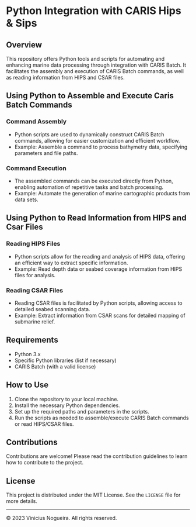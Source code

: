# Python Integration with CARIS Hips & Sips

## Overview
This repository offers Python tools and scripts for automating and enhancing marine data processing through integration with CARIS Batch. It facilitates the assembly and execution of CARIS Batch commands, as well as reading information from HIPS and CSAR files.

## Using Python to Assemble and Execute Caris Batch Commands

### Command Assembly
- Python scripts are used to dynamically construct CARIS Batch commands, allowing for easier customization and efficient workflow.
- Example: Assemble a command to process bathymetry data, specifying parameters and file paths.

### Command Execution
- The assembled commands can be executed directly from Python, enabling automation of repetitive tasks and batch processing.
- Example: Automate the generation of marine cartographic products from data sets.

## Using Python to Read Information from HIPS and Csar Files

### Reading HIPS Files
- Python scripts allow for the reading and analysis of HIPS data, offering an efficient way to extract specific information.
- Example: Read depth data or seabed coverage information from HIPS files for analysis.

### Reading CSAR Files
- Reading CSAR files is facilitated by Python scripts, allowing access to detailed seabed scanning data.
- Example: Extract information from CSAR scans for detailed mapping of submarine relief.

## Requirements
- Python 3.x
- Specific Python libraries (list if necessary)
- CARIS Batch (with a valid license)

## How to Use
1. Clone the repository to your local machine.
2. Install the necessary Python dependencies.
3. Set up the required paths and parameters in the scripts.
4. Run the scripts as needed to assemble/execute CARIS Batch commands or read HIPS/CSAR files.

## Contributions
Contributions are welcome! Please read the contribution guidelines to learn how to contribute to the project.

## License
This project is distributed under the MIT License. See the `LICENSE` file for more details.

---

© 2023 Vinicius Nogueira. All rights reserved.
